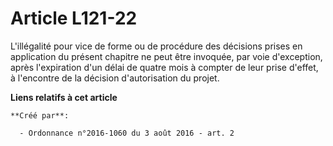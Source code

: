 # Article L121-22

L'illégalité pour vice de forme ou de procédure des décisions prises en application du présent chapitre ne peut être
invoquée, par voie d'exception, après l'expiration d'un délai de quatre mois à compter de leur prise d'effet, à l'encontre de
la décision d'autorisation du projet.

**Liens relatifs à cet article**

	**Créé par**:

	  - Ordonnance n°2016-1060 du 3 août 2016 - art. 2
